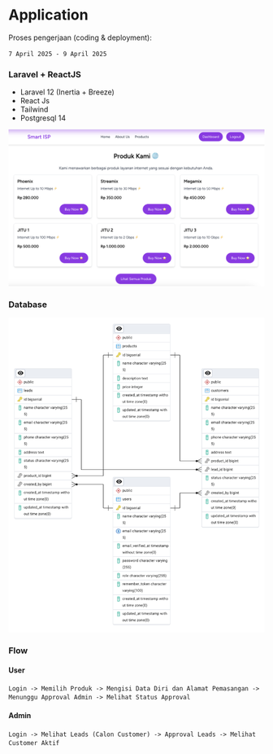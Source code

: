 # Application

Proses pengerjaan (coding & deployment):

`7 April 2025 - 9 April 2025`

### Laravel + ReactJS

-   Laravel 12 (Inertia + Breeze)
-   React Js
-   Tailwind
-   Postgresql 14

![ERD](docs/img/app.png)

### Database

![ERD](docs/img/erd.png)

### Flow

#### User

`Login -> Memilih Produk -> Mengisi Data Diri dan Alamat Pemasangan -> Menunggu Approval Admin -> Melihat Status Approval`

#### Admin

`Login -> Melihat Leads (Calon Customer) -> Approval Leads -> Melihat Customer Aktif`
